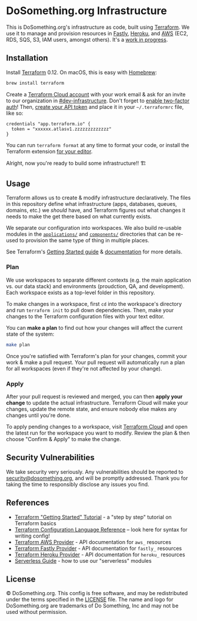 # DoSomething.org Infrastructure

This is DoSomething.org's infrastructure as code, built using [Terraform](https://www.terraform.io). We use it to manage and provision resources in [Fastly](https://www.terraform.io/docs/providers/fastly/), [Heroku](https://www.terraform.io/docs/providers/heroku/), and [AWS](https://www.terraform.io/docs/providers/aws/) (EC2, RDS, SQS, S3, IAM users, amongst others). It's a [work in progress](https://github.com/DoSomething/internal/issues/465).

## Installation

Install [Terraform](https://www.terraform.io) 0.12. On macOS, this is easy with [Homebrew](https://brew.sh):

```sh
brew install terraform
```

Create a [Terraform Cloud account](https://app.terraform.io/account/new) with your work email & ask for an invite to our organization in [#dev-infrastructure](https://dosomething.slack.com/messages/C03T8SDJJ/). Don't forget to [enable two-factor auth](https://www.terraform.io/docs/enterprise/users-teams-organizations/2fa.html)!  Then, [create your API token](https://www.terraform.io/docs/enterprise/users-teams-organizations/users.html#api-tokens) and place it in your `~/.terraformrc` file, like so:

```hcl
credentials "app.terraform.io" {
  token = "xxxxxx.atlasv1.zzzzzzzzzzzzz"
}
```

You can run `terraform format` at any time to format your code, or install the Terraform extension [for your editor](https://github.com/hashicorp/terraform-ls/blob/main/docs/USAGE.md).

Alright, now you're ready to build some infrastructure!! 🏗

## Usage

Terraform allows us to create & modify infrastructure declaratively. The files in this repository define what infrastructure (apps, databases, queues, domains, etc.) we _should_ have, and Terraform figures out what changes it needs to make the get there based on what currently exists.

We separate our configuration into workspaces. We also build re-usable modules in the [`applications/`](https://github.com/DoSomething/infrastructure/tree/main/applications) and [`components/`](https://github.com/DoSomething/infrastructure/tree/main/components) directories that can be re-used to provision the same type of thing in multiple places.

See Terraform's [Getting Started guide](https://www.terraform.io/intro/getting-started/build.html) & [documentation](https://www.terraform.io/docs/index.html) for more details.

### Plan

We use workspaces to separate different contexts (e.g. the main application vs. our data stack) and environments (proudction, QA, and development). Each workspace exists as a top-level folder in this repository.

To make changes in a workspace, first `cd` into the workspace's directory and run `terraform init` to pull down dependencies. Then, make your changes to the Terraform configuration files with your text editor.

You can **make a plan** to find out how your changes will affect the current state of the system:

```sh
make plan
```

Once you're satisfied with Terraform's plan for your changes, commit your work & make a pull request. Your pull request will automatically run a plan for all workspaces (even if they're not affected by your change).

### Apply

After your pull request is reviewed and merged, you can then **apply your change** to update the actual infrastructure. Terraform Cloud will make your changes, update the remote state, and ensure nobody else makes any changes until you're done.

To apply pending changes to a workspace, visit [Terraform Cloud](https://app.terraform.io/app/dosomething/workspaces) and open the latest run for the workspace you want to modify. Review the plan & then choose "Confirm & Apply" to make the change.

## Security Vulnerabilities

We take security very seriously. Any vulnerabilities should be reported to [security@dosomething.org](mailto:security@dosomething.org),
and will be promptly addressed. Thank you for taking the time to responsibly disclose any issues you find.

## References
- [Terraform "Getting Started" Tutorial](https://www.terraform.io/intro/getting-started/build.html) - a "step by step" tutorial on Terraform basics
- [Terraform Configuration Language Reference](https://www.terraform.io/docs/configuration/index.html) – look here for syntax for writing config!
- [Terraform AWS Provider](https://www.terraform.io/docs/providers/aws/) - API documentation for `aws_` resources
- [Terraform Fastly Provider](https://www.terraform.io/docs/providers/fastly/) - API documentation for `fastly_` resources
- [Terraform Heroku Provider](https://www.terraform.io/docs/providers/heroku/) - API documentation for `heroku_` resources
- [Serverless Guide](https://github.com/DoSomething/infrastructure/blob/main/docs/serverless-guide.md) - how to use our "serverless" modules


## License

&copy; DoSomething.org. This config is free software, and may be redistributed under the terms specified
in the [LICENSE](https://github.com/DoSomething/infrastructure/blob/main/LICENSE) file. The name and logo for
DoSomething.org are trademarks of Do Something, Inc and may not be used without permission.

